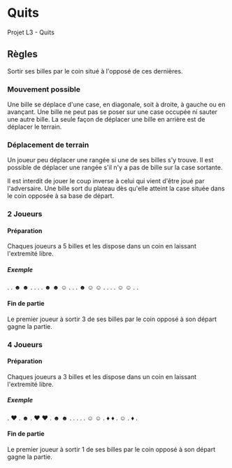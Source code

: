 # Quits
Projet L3 - Quits

## Règles
Sortir ses billes par le coin situé à l'opposé de ces dernières.

### Mouvement possible
Une bille se déplace d'une case, en diagonale, soit à droite, à gauche ou en avançant.
Une bille ne peut pas se poser sur une case occupée ni sauter une autre bille.
La seule façon de déplacer une bille en arrière est de déplacer le terrain.

### Déplacement de terrain
Un joueur peu déplacer une rangée si une de ses billes s'y trouve.
Il est possible de déplacer une rangée s'il n'y a pas de bille sur la case sortante.

Il est interdit de jouer le coup inverse à celui qui vient d'être joué par l'adversaire.
Une bille sort du plateau dès qu'elle atteint la case située dans le coin opposée à sa base de départ.

### 2 Joueurs
#### Préparation
Chaques joueurs a 5 billes et les dispose dans un coin en laissant l'extremité libre.

##### Exemple
. . ☻ ☻ .
. . . ☻ ☻
☺ . . . ☻
☺ ☺ . . .
. ☺ ☺ . .

#### Fin de partie
Le premier joueur à sortir 3 de ses billes par le coin opposé à son départ gagne la partie.

### 4 Joueurs
#### Préparation
Chaques joueurs a 3 billes et les dispose dans un coin en laissant l'extremité libre.

##### Exemple
. ♥ . ☻ .
♥ ♥ . ☻ ☻
. . . . .
☺ ☺ . ♦ ♦
. ☺ . ♦ .

#### Fin de partie
Le premier joueur à sortir 1 de ses billes par le coin opposé à son départ gagne la partie.
